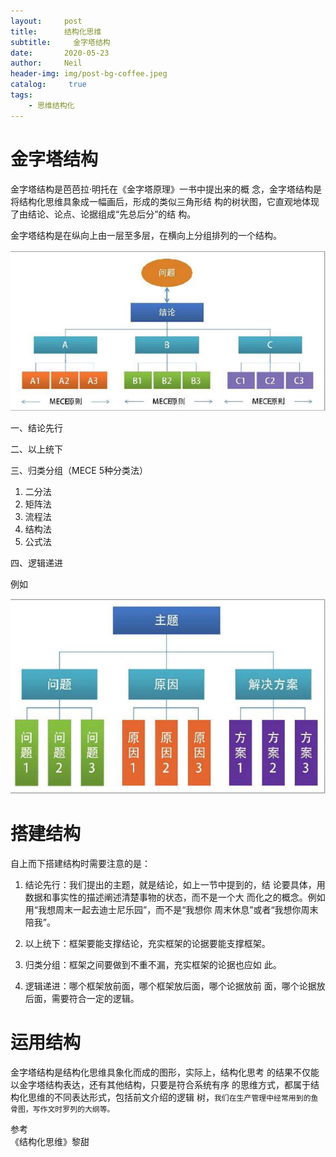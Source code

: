 ```yaml
---
layout:     post
title:      结构化思维
subtitle:	  金字塔结构
date:       2020-05-23
author:     Neil
header-img: img/post-bg-coffee.jpeg
catalog: 	 true
tags:
    - 思维结构化
---
```


# 金字塔结构

金字塔结构是芭芭拉·明托在《金字塔原理》一书中提出来的概 念，金字塔结构是将结构化思维具象成一幅画后，形成的类似三角形结 构的树状图，它直观地体现了由结论、论点、论据组成“先总后分”的结 构。

金字塔结构是在纵向上由一层至多层，在横向上分组排列的一个结构。

![](/img/local/ThePyramid.png)

一、结论先行

二、以上统下

三、归类分组（MECE 5种分类法）

1. 二分法
2. 矩阵法
3. 流程法
4. 结构法
5. 公式法

四、逻辑递进

例如

![](/img/local/example.png)

# 搭建结构

自上而下搭建结构时需要注意的是： 


1. 结论先行：我们提出的主题，就是结论，如上一节中提到的，结 论要具体，用数据和事实性的描述阐述清楚事物的状态，而不是一个大 而化之的概念。例如用“我想周末一起去迪士尼乐园”，而不是“我想你 周末休息”或者“我想你周末陪我”。 

2. 以上统下：框架要能支撑结论，充实框架的论据要能支撑框架。

3. 归类分组：框架之间要做到不重不漏，充实框架的论据也应如 此。

4. 逻辑递进：哪个框架放前面，哪个框架放后面，哪个论据放前 面，哪个论据放后面，需要符合一定的逻辑。

# 运用结构

金字塔结构是结构化思维具象化而成的图形，实际上，结构化思考 的结果不仅能以金字塔结构表达，还有其他结构，只要是符合系统有序 的思维方式，都属于结构化思维的不同表达形式，包括前文介绍的逻辑 树，`我们在生产管理中经常用到的鱼骨图，写作文时罗列的大纲等。`

参考  
《结构化思维》黎甜